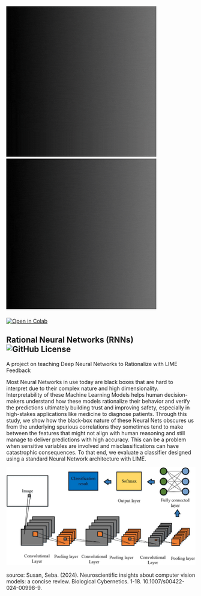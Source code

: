 <img src="images/NN.gif" width="400"/> <img src="images/title.gif" width="400"/> 
---------------------------------------------------------------------------------
[![Open in Colab](https://colab.research.google.com/assets/colab-badge.svg)](https://colab.research.google.com/github/Nikhil-Kadapala/NeuralNets/blob/main/standardNeuralNets/stdCNN_LIME.ipynb)

## Rational Neural Networks (RNNs) ![GitHub License](https://img.shields.io/github/license/Nikhil-Kadapala/NeuralNets)
A project on teaching Deep Neural Networks to Rationalize with LIME Feedback

Most Neural Networks in use today  are black boxes that are hard to interpret due to their complex nature and high dimensionality. 
Interpretability of these Machine Learning Models helps human decision-makers understand how these models rationalize their behavior 
and verify the predictions ultimately building trust and improving safety, especially in high-stakes applications like medicine to diagnose patients. 
Through this study, we show how the black-box nature of these Neural Nets obscures us from the underlying spurious correlations they 
sometimes tend to make between the features that might not align with human reasoning and still manage to deliver predictions with high accuracy. 
This can be a problem when sensitive variables are involved and misclassifications can have catastrophic consequences. 
To that end, we evaluate a classifier designed using a standard Neural Network architecture with LIME.

<a href="https://nikhil-kadapala.github.io/NeuralNets/" target="_blank">
    <img src="images/CNN.png" alt="Repo-logo">
</a>

source: Susan, Seba. (2024). Neuroscientific insights about computer vision models: a concise review. Biological Cybernetics. 1-18. 10.1007/s00422-024-00998-9. 
